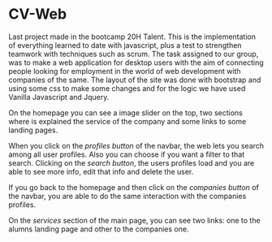 # CV-Web

Last project made in the bootcamp 20H Talent. This is the implementation of everything learned to date with javascript, plus a test to strengthen teamwork with techniques such as scrum. The task assigned to our group, was to make a web application for desktop users with the aim of connecting people looking for employment in the world of web development with companies of the same. The layout of the site was done with bootstrap and using some css to make some changes and for the logic we have used Vanilla Javascript and Jquery.

On the homepage you can see a image slider on the top, two sections where is explained the service of the company and some links to some landing pages.

When you click on the *profiles button* of the navbar, the web lets you search among all user profiles. Also you can choose if you want a filter to that search. Clicking on the *search button*, the users profiles load and you are able to see more info, edit that info and delete the user.

If you go back to the homepage and then click on the *companies button* of the navbar, you are able to do the same interaction with the companies profiles.

On the *services* section of the main page, you can see two links: one to the alumns landing page and other to the companies one.
